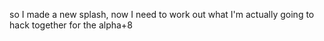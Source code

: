 so I made a new splash, now I need to work out what I'm actually going to  hack together for the alpha+8 